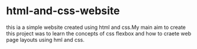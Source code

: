 # html-and-css-website
this ia a simple website created using html and css.My main aim to create this project was to learn the concepts of css flexbox and how to craete web page layouts using hml and css.
